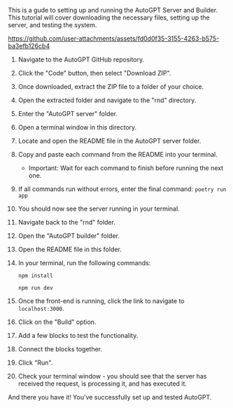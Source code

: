 This is a gude to setting up and running the AutoGPT Server and Builder. This tutorial will cover downloading the necessary files, setting up the server, and testing the system.

https://github.com/user-attachments/assets/fd0d0f35-3155-4263-b575-ba3efb126cb4

1. Navigate to the AutoGPT GitHub repository.
2. Click the "Code" button, then select "Download ZIP".
3. Once downloaded, extract the ZIP file to a folder of your choice.

4. Open the extracted folder and navigate to the "rnd" directory.
5. Enter the "AutoGPT server" folder.
6. Open a terminal window in this directory.
7. Locate and open the README file in the AutoGPT server folder.
8. Copy and paste each command from the README into your terminal.
   - Important: Wait for each command to finish before running the next one.
9. If all commands run without errors, enter the final command: `poetry run app`
10. You should now see the server running in your terminal.

11. Navigate back to the "rnd" folder.
12. Open the "AutoGPT builder" folder.
13. Open the README file in this folder.
14. In your terminal, run the following commands:
    ```
    npm install
    ```
    ```
    npm run dev
    ```

15. Once the front-end is running, click the link to navigate to `localhost:3000`.
16. Click on the "Build" option.
17. Add a few blocks to test the functionality.
18. Connect the blocks together.
19. Click "Run".
20. Check your terminal window - you should see that the server has received the request, is processing it, and has executed it.

And there you have it! You've successfully set up and tested AutoGPT.
